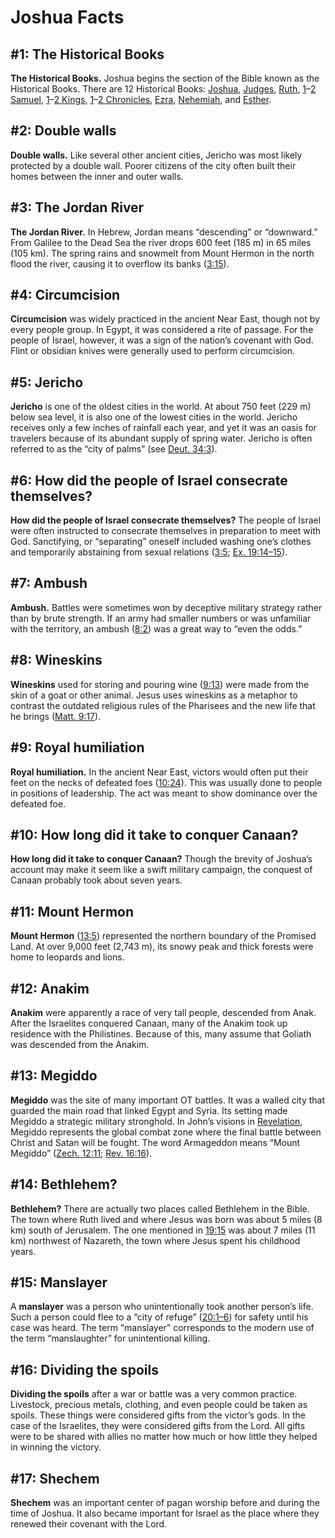 # Joshua Facts

## #1: The Historical Books
**The Historical Books.** Joshua begins the section of the Bible known as the Historical Books. There are 12 Historical Books: [Joshua](https://www.esv.org/Joshua+1%3A1%E2%80%9324%3A33/), [Judges](https://www.esv.org/Judges+1%3A1%E2%80%9321%3A25/), [Ruth](https://www.esv.org/Ruth+1%3A1%E2%80%934%3A22/), [1](https://www.esv.org/1+Samuel+1%3A1%E2%80%9331%3A13/)–[2 Samuel](https://www.esv.org/2+Samuel+1%3A1%E2%80%9324%3A25/), [1](https://www.esv.org/1+Kings+1%3A1%E2%80%9322%3A53/)–[2 Kings](https://www.esv.org/2+Kings+1%3A1%E2%80%9325%3A30/), [1](https://www.esv.org/1+Chronicles+1%3A1%E2%80%9329%3A30/)–[2 Chronicles](https://www.esv.org/2+Chronicles+1%3A1%E2%80%9336%3A23/), [Ezra](https://www.esv.org/Ezra+1%3A1%E2%80%9310%3A44/), [Nehemiah](https://www.esv.org/Nehemiah+1%3A1%E2%80%9313%3A31/), and [Esther](https://www.esv.org/Esther+1%3A1%E2%80%9310%3A3/).


## #2: Double walls
**Double walls.** Like several other ancient cities, Jericho was most likely protected by a double wall. Poorer citizens of the city often built their homes between the inner and outer walls.


## #3: The Jordan River
**The Jordan River.** In Hebrew, Jordan means “descending” or “downward.” From Galilee to the Dead Sea the river drops 600 feet (185 m) in 65 miles (105 km). The spring rains and snowmelt from Mount Hermon in the north flood the river, causing it to overflow its banks ([3:15](https://www.esv.org/Joshua+3%3A15/)).


## #4: Circumcision
**Circumcision** was widely practiced in the ancient Near East, though not by every people group. In Egypt, it was considered a rite of passage. For the people of Israel, however, it was a sign of the nation’s covenant with God. Flint or obsidian knives were generally used to perform circumcision.


## #5: Jericho
**Jericho** is one of the oldest cities in the world. At about 750 feet (229 m) below sea level, it is also one of the lowest cities in the world. Jericho receives only a few inches of rainfall each year, and yet it was an oasis for travelers because of its abundant supply of spring water. Jericho is often referred to as the “city of palms” (see [Deut. 34:3](https://www.esv.org/Deuteronomy+34%3A3/)).


## #6: How did the people of Israel consecrate them­selves?
**How did the people of Israel consecrate them­selves?** The people of Israel were often instructed to consecrate themselves in preparation to meet with God. Sanctifying, or “separating” oneself included washing one’s clothes and temporarily abstaining from sexual relations ([3:5](https://www.esv.org/Joshua+3%3A5/); [Ex. 19:14–15](https://www.esv.org/Exodus+19%3A14%E2%80%9315/)).


## #7: Ambush
**Ambush.** Battles were sometimes won by deceptive military strategy rather than by brute strength. If an army had smaller numbers or was unfamiliar with the territory, an ambush ([8:2](https://www.esv.org/Joshua+8%3A2/)) was a great way to “even the odds.”


## #8: Wineskins
**Wineskins** used for storing and pouring wine ([9:13](https://www.esv.org/Joshua+9%3A13/)) were made from the skin of a goat or other animal. Jesus uses wineskins as a metaphor to contrast the outdated religious rules of the Pharisees and the new life that he brings ([Matt. 9:17](https://www.esv.org/Matthew+9%3A17/)).


## #9: Royal humiliation
**Royal humiliation.** In the ancient Near East, victors would often put their feet on the necks of defeated foes ([10:24](https://www.esv.org/Joshua+10%3A24/)). This was usually done to people in positions of leadership. The act was meant to show dominance over the defeated foe.


## #10: How long did it take to conquer Canaan?
**How long did it take to conquer Canaan?** Though the brevity of Joshua’s account may make it seem like a swift military campaign, the conquest of Canaan probably took about seven years.


## #11: Mount Hermon
**Mount Hermon** ([13:5](https://www.esv.org/Joshua+13%3A5/)) represented the northern boundary of the Promised Land. At over 9,000 feet (2,743 m), its snowy peak and thick forests were home to leopards and lions.


## #12: Anakim
**Anakim** were apparently a race of very tall people, descended from Anak. After the Israelites conquered Canaan, many of the Anakim took up residence with the Philistines. Because of this, many assume that Goliath was descended from the Anakim.


## #13: Megiddo
**Megiddo** was the site of many important OT battles. It was a walled city that guarded the main road that linked Egypt and Syria. Its setting made Megiddo a strategic military stronghold. In John’s visions in [Revelation](https://www.esv.org/Revelation+1%3A1%E2%80%9322%3A21/), Megiddo represents the global combat zone where the final battle between Christ and Satan will be fought. The word Armageddon means “Mount Megiddo” ([Zech. 12:11](https://www.esv.org/Zechariah+12%3A11/); [Rev. 16:16](https://www.esv.org/Revelation+16%3A16/)).


## #14: Bethlehem?
**Bethlehem?** There are actually two places called Bethlehem in the Bible. The town where Ruth lived and where Jesus was born was about 5 miles (8 km) south of Jerusalem. The one mentioned in [19:15](https://www.esv.org/Joshua+19%3A15/) was about 7 miles (11 km) northwest of Nazareth, the town where Jesus spent his childhood years.


## #15: Manslayer
A **manslayer** was a person who unintentionally took another person’s life. Such a person could flee to a “city of refuge” ([20:1–6](https://www.esv.org/Joshua+20%3A1%E2%80%936/)) for safety until his case was heard. The term “manslayer” corresponds to the modern use of the term “manslaughter” for unintentional killing.


## #16: Dividing the spoils
**Dividing the spoils** after a war or battle was a very common practice. Livestock, precious metals, clothing, and even people could be taken as spoils. These things were considered gifts from the victor’s gods. In the case of the Israelites, they were considered gifts from the Lord. All gifts were to be shared with allies no matter how much or how little they helped in winning the victory.


## #17: Shechem
**Shechem** was an important center of pagan worship before and during the time of Joshua. It also became important for Israel as the place where they renewed their covenant with the Lord.

